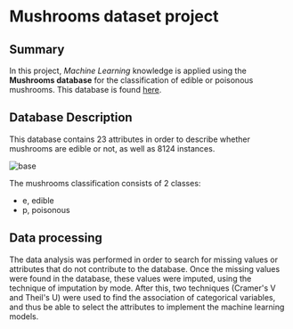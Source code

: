 # Mushrooms dataset project

## Summary
In this project, *Machine Learning* knowledge is applied using the **Mushrooms database** for the classification of edible or poisonous mushrooms. This database is found [here](https://www.kaggle.com/datasets/uciml/mushroom-classification). 

## Database Description
This database contains 23 attributes in order to describe whether mushrooms are edible or not, as well as 8124 instances.

![base](https://user-images.githubusercontent.com/44073142/172974520-47b496ec-88e1-41ff-8419-387cdcc5db17.png)

The mushrooms classification consists of 2 classes:
- e, edible
- p, poisonous

## Data processing
The data analysis was performed in order to search for missing values or attributes that do not contribute to the database. Once the missing values were found in the database, these values were imputed, using the technique of imputation by mode. After this, two techniques (Cramer's V and Theil's U) were used to find the association of categorical variables, and thus be able to select the attributes to implement the machine learning models. 

